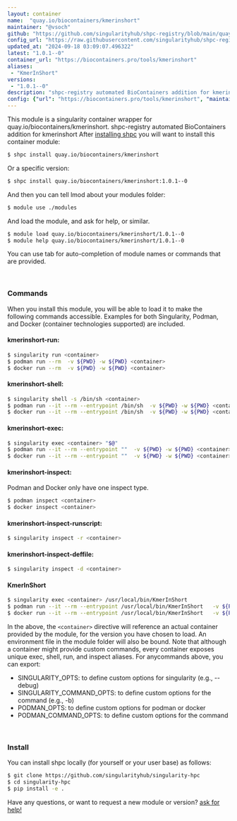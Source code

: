 ```yaml
---
layout: container
name:  "quay.io/biocontainers/kmerinshort"
maintainer: "@vsoch"
github: "https://github.com/singularityhub/shpc-registry/blob/main/quay.io/biocontainers/kmerinshort/container.yaml"
config_url: "https://raw.githubusercontent.com/singularityhub/shpc-registry/main/quay.io/biocontainers/kmerinshort/container.yaml"
updated_at: "2024-09-18 03:09:07.496322"
latest: "1.0.1--0"
container_url: "https://biocontainers.pro/tools/kmerinshort"
aliases:
 - "KmerInShort"
versions:
 - "1.0.1--0"
description: "shpc-registry automated BioContainers addition for kmerinshort"
config: {"url": "https://biocontainers.pro/tools/kmerinshort", "maintainer": "@vsoch", "description": "shpc-registry automated BioContainers addition for kmerinshort", "latest": {"1.0.1--0": "sha256:62dfe09196764041c0ee956ff4a9e4f3492dfc3d1e19eedd909c57f755700aa6"}, "tags": {"1.0.1--0": "sha256:62dfe09196764041c0ee956ff4a9e4f3492dfc3d1e19eedd909c57f755700aa6"}, "docker": "quay.io/biocontainers/kmerinshort", "aliases": {"KmerInShort": "/usr/local/bin/KmerInShort"}}
---
```


This module is a singularity container wrapper for quay.io/biocontainers/kmerinshort.
shpc-registry automated BioContainers addition for kmerinshort
After [installing shpc](#install) you will want to install this container module:


```bash
$ shpc install quay.io/biocontainers/kmerinshort
```

Or a specific version:

```bash
$ shpc install quay.io/biocontainers/kmerinshort:1.0.1--0
```

And then you can tell lmod about your modules folder:

```bash
$ module use ./modules
```

And load the module, and ask for help, or similar.

```bash
$ module load quay.io/biocontainers/kmerinshort/1.0.1--0
$ module help quay.io/biocontainers/kmerinshort/1.0.1--0
```

You can use tab for auto-completion of module names or commands that are provided.

<br>

### Commands

When you install this module, you will be able to load it to make the following commands accessible.
Examples for both Singularity, Podman, and Docker (container technologies supported) are included.

#### kmerinshort-run:

```bash
$ singularity run <container>
$ podman run --rm  -v ${PWD} -w ${PWD} <container>
$ docker run --rm  -v ${PWD} -w ${PWD} <container>
```

#### kmerinshort-shell:

```bash
$ singularity shell -s /bin/sh <container>
$ podman run --it --rm --entrypoint /bin/sh  -v ${PWD} -w ${PWD} <container>
$ docker run --it --rm --entrypoint /bin/sh  -v ${PWD} -w ${PWD} <container>
```

#### kmerinshort-exec:

```bash
$ singularity exec <container> "$@"
$ podman run --it --rm --entrypoint ""  -v ${PWD} -w ${PWD} <container> "$@"
$ docker run --it --rm --entrypoint ""  -v ${PWD} -w ${PWD} <container> "$@"
```

#### kmerinshort-inspect:

Podman and Docker only have one inspect type.

```bash
$ podman inspect <container>
$ docker inspect <container>
```

#### kmerinshort-inspect-runscript:

```bash
$ singularity inspect -r <container>
```

#### kmerinshort-inspect-deffile:

```bash
$ singularity inspect -d <container>
```


#### KmerInShort

```bash
$ singularity exec <container> /usr/local/bin/KmerInShort
$ podman run --it --rm --entrypoint /usr/local/bin/KmerInShort   -v ${PWD} -w ${PWD} <container> -c " $@"
$ docker run --it --rm --entrypoint /usr/local/bin/KmerInShort   -v ${PWD} -w ${PWD} <container> -c " $@"
```



In the above, the `<container>` directive will reference an actual container provided
by the module, for the version you have chosen to load. An environment file in the
module folder will also be bound. Note that although a container
might provide custom commands, every container exposes unique exec, shell, run, and
inspect aliases. For anycommands above, you can export:

 - SINGULARITY_OPTS: to define custom options for singularity (e.g., --debug)
 - SINGULARITY_COMMAND_OPTS: to define custom options for the command (e.g., -b)
 - PODMAN_OPTS: to define custom options for podman or docker
 - PODMAN_COMMAND_OPTS: to define custom options for the command

<br>

### Install

You can install shpc locally (for yourself or your user base) as follows:

```bash
$ git clone https://github.com/singularityhub/singularity-hpc
$ cd singularity-hpc
$ pip install -e .
```

Have any questions, or want to request a new module or version? [ask for help!](https://github.com/singularityhub/singularity-hpc/issues)